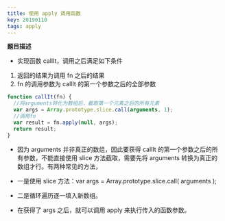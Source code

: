 ```yaml
---
title: 使用 apply 调用函数
key: 20190110
tags: apply
---
```


<!--more-->

**题目描述**

- 实现函数 callIt，调用之后满足如下条件

1. 返回的结果为调用 fn 之后的结果
2. fn 的调用参数为 callIt 的第一个参数之后的全部参数

```javascript
function callIt(fn) {
  //将arguments转化为数组后，截取第一个元素之后的所有元素
  var args = Array.prototype.slice.call(arguments, 1);
  //调用fn
  var result = fn.apply(null, args);
  return result;
}
```

- 因为 arguments 并非真正的数组，因此要获得 callIt 的第一个参数之后的所有参数，不能直接使用 slice 方法截取，需要先将 arguments 转换为真正的数组才行。有两种常见的方法，

- 一是使用 slice 方法：var args = Array.prototype.slice.call( arguments );

- 二是循环遍历逐一填入新数组。

- 在获得了 args 之后，就可以调用 apply 来执行传入的函数参数。
